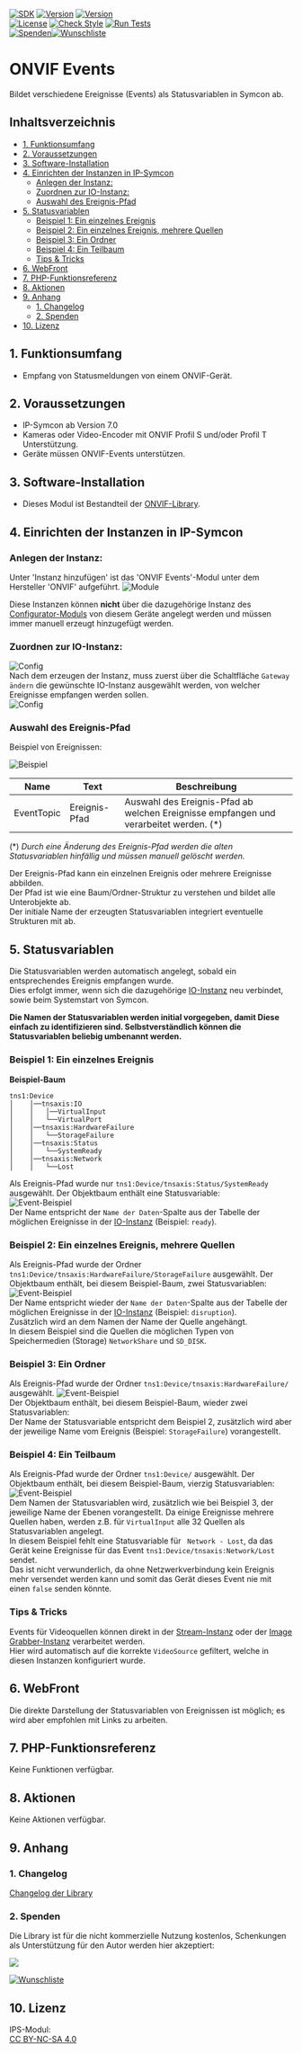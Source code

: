[![SDK](https://img.shields.io/badge/Symcon-PHPModul-red.svg)](https://www.symcon.de/service/dokumentation/entwicklerbereich/sdk-tools/sdk-php/)
[![Version](https://img.shields.io/badge/Modul%20Version-2.21-blue.svg)](https://community.symcon.de/t/modul-onvif-profil-s-fuer-ip-kameras-und-encoder/52036)
[![Version](https://img.shields.io/badge/Symcon%20Version-7.0%20%3E-green.svg)](https://www.symcon.de/service/dokumentation/installation/migrationen/v60-v61-q1-2022/)  
[![License](https://img.shields.io/badge/License-CC%20BY--NC--SA%204.0-green.svg)](https://creativecommons.org/licenses/by-nc-sa/4.0/)
[![Check Style](https://github.com/Nall-chan/ONVIF/workflows/Check%20Style/badge.svg)](https://github.com/Nall-chan/ONVIF/actions)
[![Run Tests](https://github.com/Nall-chan/ONVIF/workflows/Run%20Tests/badge.svg)](https://github.com/Nall-chan/ONVIF/actions)  
[![Spenden](https://www.paypalobjects.com/de_DE/DE/i/btn/btn_donate_SM.gif)](#2-spenden)[![Wunschliste](https://img.shields.io/badge/Wunschliste-Amazon-ff69fb.svg)](#2-spenden)  

# ONVIF Events <!-- omit in toc -->
Bildet verschiedene Ereignisse (Events) als Statusvariablen in Symcon ab.

## Inhaltsverzeichnis <!-- omit in toc -->

- [1. Funktionsumfang](#1-funktionsumfang)
- [2. Voraussetzungen](#2-voraussetzungen)
- [3. Software-Installation](#3-software-installation)
- [4. Einrichten der Instanzen in IP-Symcon](#4-einrichten-der-instanzen-in-ip-symcon)
  - [Anlegen der Instanz:](#anlegen-der-instanz)
  - [Zuordnen zur IO-Instanz:](#zuordnen-zur-io-instanz)
  - [Auswahl des Ereignis-Pfad](#auswahl-des-ereignis-pfad)
- [5. Statusvariablen](#5-statusvariablen)
  - [Beispiel 1: Ein einzelnes Ereignis](#beispiel-1-ein-einzelnes-ereignis)
  - [Beispiel 2: Ein einzelnes Ereignis, mehrere Quellen](#beispiel-2-ein-einzelnes-ereignis-mehrere-quellen)
  - [Beispiel 3: Ein Ordner](#beispiel-3-ein-ordner)
  - [Beispiel 4: Ein Teilbaum](#beispiel-4-ein-teilbaum)
  - [Tips & Tricks](#tips--tricks)
- [6. WebFront](#6-webfront)
- [7. PHP-Funktionsreferenz](#7-php-funktionsreferenz)
- [8. Aktionen](#8-aktionen)
- [9. Anhang](#9-anhang)
  - [1. Changelog](#1-changelog)
  - [2. Spenden](#2-spenden)
- [10. Lizenz](#10-lizenz)

## 1. Funktionsumfang

* Empfang von Statusmeldungen von einem ONVIF-Gerät.  

## 2. Voraussetzungen

* IP-Symcon ab Version 7.0  
* Kameras oder Video-Encoder mit ONVIF Profil S und/oder Profil T Unterstützung.
* Geräte müssen ONVIF-Events unterstützen.  

## 3. Software-Installation

* Dieses Modul ist Bestandteil der [ONVIF-Library](../README.md#3-software-installation).    

## 4. Einrichten der Instanzen in IP-Symcon

### Anlegen der Instanz:  

 Unter 'Instanz hinzufügen' ist das 'ONVIF Events'-Modul unter dem Hersteller 'ONVIF' aufgeführt.
![Module](../imgs/Module.png)  

Diese Instanzen können __nicht__ über die dazugehörige Instanz des [Configurator-Moduls](../ONVIF%20Configurator/README.md) von diesem Geräte angelegt werden und müssen immer manuell erzeugt hinzugefügt werden.  

### Zuordnen zur IO-Instanz:    

![Config](imgs/Config1.png)  
Nach dem erzeugen der Instanz, muss zuerst über die Schaltfläche `Gateway ändern` die gewünschte IO-Instanz ausgewählt werden, von welcher Ereignisse empfangen werden sollen.  
![Config](imgs/Config2.png)  

### Auswahl des Ereignis-Pfad  

Beispiel von Ereignissen:  

![Beispiel](imgs/Config3.png)  

| Name       | Text          | Beschreibung                                                                          |
| ---------- | ------------- | ------------------------------------------------------------------------------------- |
| EventTopic | Ereignis-Pfad | Auswahl des Ereignis-Pfad ab welchen Ereignisse empfangen und verarbeitet werden. (*) |

(*)  _Durch eine Änderung des Ereignis-Pfad werden die alten Statusvariablen hinfällig und müssen manuell gelöscht werden._  

Der Ereignis-Pfad kann ein einzelnen Ereignis oder mehrere Ereignisse abbilden.  
Der Pfad ist wie eine Baum/Ordner-Struktur zu verstehen und bildet alle Unterobjekte ab.  
Der initiale Name der erzeugten Statusvariablen integriert eventuelle Strukturen mit ab.  

## 5. Statusvariablen

Die Statusvariablen werden automatisch angelegt, sobald ein entsprechendes Ereignis empfangen wurde.  
Dies erfolgt immer, wenn sich die dazugehörige [IO-Instanz](../ONVIF%20IO/README.md) neu verbindet, sowie beim Systemstart von Symcon.  

__Die Namen der Statusvariablen werden initial vorgegeben, damit Diese einfach zu identifizieren sind. Selbstverständlich können die Statusvariablen beliebig umbenannt werden.__


### Beispiel 1: Ein einzelnes Ereignis

__Beispiel-Baum__  

```
tns1:Device
│    │──tnsaxis:IO
│    │   │──VirtualInput
│    │   └──VirtualPort
│    │──tnsaxis:HardwareFailure
│    │   └──StorageFailure
│    │──tnsaxis:Status
│    │   └──SystemReady
│    │──tnsaxis:Network
│    │   └──Lost
```

Als Ereignis-Pfad wurde nur `tns1:Device/tnsaxis:Status/SystemReady` ausgewählt.
Der Objektbaum enthält eine Statusvariable:  
![Event-Beispiel](imgs/Event1.png)  
Der Name entspricht der `Name der Daten`-Spalte aus der Tabelle der möglichen Ereignisse in der [IO-Instanz](../ONVIF%20IO/README.md) (Beispiel: `ready`).  

### Beispiel 2: Ein einzelnes Ereignis, mehrere Quellen

Als Ereignis-Pfad wurde der Ordner `tns1:Device/tnsaxis:HardwareFailure/StorageFailure` ausgewählt.
Der Objektbaum enthält, bei diesem Beispiel-Baum, zwei Statusvariablen:  
![Event-Beispiel](imgs/Event2.png)  
Der Name entspricht wieder der `Name der Daten`-Spalte aus der Tabelle der möglichen Ereignisse in der [IO-Instanz](../ONVIF%20IO/README.md) (Beispiel: `disruption`).  
Zusätzlich wird an dem Namen der Name der Quelle angehängt.  
In diesem Beispiel sind die Quellen die möglichen Typen von Speichermedien (Storage) `NetworkShare` und `SD_DISK`.  

### Beispiel 3: Ein Ordner

Als Ereignis-Pfad wurde der Ordner `tns1:Device/tnsaxis:HardwareFailure/` ausgewählt.
![Event-Beispiel](imgs/Event3.png)  
Der Objektbaum enthält, bei diesem Beispiel-Baum, wieder zwei Statusvariablen:  
Der Name der Statusvariable entspricht dem Beispiel 2, zusätzlich wird aber der jeweilige Name vom Ereignis (Beispiel: `StorageFailure`) vorangestellt.  

### Beispiel 4: Ein Teilbaum

Als Ereignis-Pfad wurde der Ordner `tns1:Device/` ausgewählt.
Der Objektbaum enthält, bei diesem Beispiel-Baum, vierzig Statusvariablen:  
![Event-Beispiel](imgs/Event4.png)  
Dem Namen der Statusvariablen wird, zusätzlich wie bei Beispiel 3, der jeweilige Name der Ebenen vorangestellt. 
Da einige Ereignisse mehrere Quellen haben, werden z.B. für `VirtualInput` alle 32 Quellen als Statusvariablen angelegt.   
In diesem Beispiel fehlt eine Statusvariable für ` Network - Lost`, da das Gerät keine Ereignisse für das Event `tns1:Device/tnsaxis:Network/Lost` sendet.  
Das ist nicht verwunderlich, da ohne Netzwerkverbindung kein Ereignis mehr versendet werden kann und somit das Gerät dieses Event nie mit einen `false` senden könnte.  

### Tips & Tricks

Events für Videoquellen können direkt in der [Stream-Instanz](../ONVIF%20Media%20Stream/README.md)  oder der [Image Grabber-Instanz](../ONVIF%20Image%20Grabber/README.md) verarbeitet werden.  
Hier wird automatisch auf die korrekte `VideoSource` gefiltert, welche in diesen Instanzen konfiguriert wurde.  

## 6. WebFront

Die direkte Darstellung der Statusvariablen von Ereignissen ist möglich; es wird aber empfohlen mit Links zu arbeiten.  

## 7. PHP-Funktionsreferenz

Keine Funktionen verfügbar.  

## 8. Aktionen

Keine Aktionen verfügbar.

## 9. Anhang

### 1. Changelog

[Changelog der Library](../README.md#2-changelog)

### 2. Spenden

Die Library ist für die nicht kommerzielle Nutzung kostenlos, Schenkungen als Unterstützung für den Autor werden hier akzeptiert:  

<a href="https://www.paypal.com/donate?hosted_button_id=G2SLW2MEMQZH2" target="_blank"><img src="https://www.paypalobjects.com/de_DE/DE/i/btn/btn_donate_LG.gif" border="0" /></a>  

[![Wunschliste](https://img.shields.io/badge/Wunschliste-Amazon-ff69fb.svg)](https://www.amazon.de/hz/wishlist/ls/YU4AI9AQT9F?ref_=wl_share) 
## 10. Lizenz

  IPS-Modul:  
  [CC BY-NC-SA 4.0](https://creativecommons.org/licenses/by-nc-sa/4.0/)  
